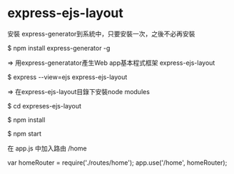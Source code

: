 # express-ejs-layout

安裝 express-generator到系統中，只要安裝⼀次，之後不必再安裝

$ npm install express-generator -g

=> ⽤express-generatator產⽣Web app基本程式框架 express-ejs-layout

$ express --view=ejs express-ejs-layout

=> 在express-ejs-layout⽬錄下安裝node modules

$ cd expreses-ejs-layout

$ npm install

$ npm start

在 app.js 中加入路由 /home


var homeRouter = require('./routes/home');
app.use('/home', homeRouter);
